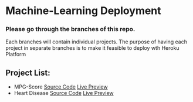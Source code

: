 # Machine-Learning Deployment

### Please go through the branches of this repo.
Each branches will contain individual projects.
The purpose of having each project in separate branches is to make it feasible to deploy wth Heroku Platform

## Project List:
- MPG-Score
[Source Code](https://github.com/rekib0023/Machine-Learning-Deployment/tree/MPG-Score) [Live Preview](https://mpg-score.herokuapp.com/)
- Heart Disease
[Source Code](https://github.com/rekib0023/Machine-Learning-Deployment/tree/Heart-Disease) [Live Preview](https://heartdisease-classifier.herokuapp.com/predict)
